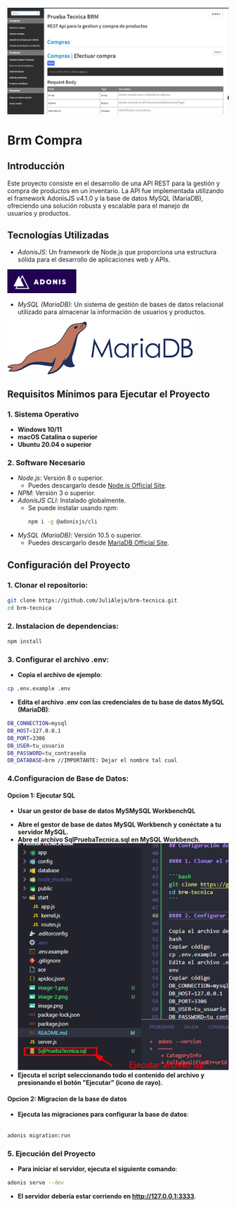 ![alt text](image.png)

# Brm Compra

## Introducción

Este proyecto consiste en el desarrollo de una API REST para la gestión y compra de productos en un inventario. La API fue implementada utilizando el framework AdonisJS v4.1.0 y la base de datos MySQL (MariaDB), ofreciendo una solución robusta y escalable para el manejo de usuarios y productos.

## Tecnologías Utilizadas

- _AdonisJS_: Un framework de Node.js que proporciona una estructura sólida para el desarrollo de aplicaciones web y APIs.

![alt text](image-1.png)

- _MySQL (MariaDB)_: Un sistema de gestión de bases de datos relacional utilizado para almacenar la información de usuarios y productos.

![alt text](image-2.png)

## Requisitos Mínimos para Ejecutar el Proyecto

### 1. Sistema Operativo

- **Windows 10/11**
- **macOS Catalina o superior**
- **Ubuntu 20.04 o superior**

### 2. Software Necesario

- _Node.js_: Versión 8 o superior.
  - Puedes descargarlo desde [Node.js Official Site](https://nodejs.org/).
- _NPM_: Versión 3 o superior.
- _AdonisJS CLI_: Instalado globalmente.
  - Se puede instalar usando npm:
    ```bash
    npm i -g @adonisjs/cli
    ```
- _MySQL (MariaDB)_: Versión 10.5 o superior.
  - Puedes descargarlo desde [MariaDB Official Site](https://mariadb.org/download/).

## Configuración del Proyecto

### 1. Clonar el repositorio:

```bash
git clone https://github.com/JuliAleja/brm-tecnica.git
cd brm-tecnica
```

### 2. Instalacion de dependencias:

```bash
npm install
```

### 3. Configurar el archivo .env:

- **Copia el archivo de ejemplo**:

```bash
cp .env.example .env
```

- **Edita el archivo .env con las credenciales de tu base de datos MySQL (MariaDB)**:

```bash
DB_CONNECTION=mysql
DB_HOST=127.0.0.1
DB_PORT=3306
DB_USER=tu_usuario
DB_PASSWORD=tu_contraseña
DB_DATABASE=brm //IMPORTANTE: Dejar el nombre tal cual
```

### 4.Configuracion de Base de Datos:

#### Opcion 1: Ejecutar SQL

- **Usar un gestor de base de datos MySMySQL WorkbenchQL**

* **Abre el gestor de base de datos MySQL Workbench y conéctate a tu servidor MySQL.**
* **Abre el archivo SqlPruebaTecnica.sql en MySQL Workbench.**
  ![alt text](image-3.png)
* **Ejecuta el script seleccionando todo el contenido del archivo y presionando el botón "Ejecutar" (icono de rayo).**

#### Opcion 2: Migracion de la base de datos

- **Ejecuta las migraciones para configurar la base de datos**:

```bash

adonis migration:run

```

### 5. Ejecución del Proyecto

- **Para iniciar el servidor, ejecuta el siguiente comando**:

```bash
adonis serve --dev
```

- **El servidor debería estar corriendo en http://127.0.0.1:3333**.
